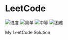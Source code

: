 # LeetCode

![进度](https://img.shields.io/badge/进度-51/1092-blue.svg?logo=leetcode&style=flat)  ![简单](https://img.shields.io/badge/简单-24-green.svg?style=flat)  ![中等](https://img.shields.io/badge/中等-21-goldenrod.svg?style=flat)  ![困难](https://img.shields.io/badge/困难-6-red.svg?style=flat)

My LeetCode Solution


